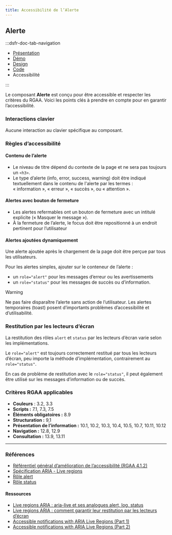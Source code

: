 ```yaml
---
title: Accessibilité de l’Alerte
---
```


## Alerte

:::dsfr-doc-tab-navigation

- [Présentation](../index.md)
- [Démo](../demo/index.md)
- [Design](../design/index.md)
- [Code](../code/index.md)
- Accessibilité

:::

Le composant **Alerte** est conçu pour être accessible et respecter les critères du RGAA. Voici les points clés à prendre en compte pour en garantir l’accessibilité.

### Interactions clavier

Aucune interaction au clavier spécifique au composant.

### Règles d’accessibilité

#### Contenu de l’alerte

- Le niveau de titre dépend du contexte de la page et ne sera pas toujours un `<h3>`.
- Le type d’alerte (info, error, success, warning) doit être indiqué textuellement dans le contenu de l'alerte par les termes : «&nbsp;information&nbsp;», «&nbsp;erreur&nbsp;», «&nbsp;succès&nbsp;», ou «&nbsp;attention&nbsp;».

#### Alertes avec bouton de fermeture

- Les alertes refermables ont un bouton de fermeture avec un intitulé explicite («&nbsp;Masquer le message&nbsp;»).
- À la fermeture de l’alerte, le focus doit être repositionné à un endroit pertinent pour l’utilisateur

#### Alertes ajoutées dynamiquement

Une alerte ajoutée après le chargement de la page doit être perçue par tous les utilisateurs.

Pour les alertes simples, ajouter sur le conteneur de l’alerte&nbsp;:
- un `role="alert"` pour les messages d’erreur ou les avertissements
- un `role="status"` pour les messages de succès ou d’information.

> [!WARNING]
> Ne pas faire disparaître l’alerte sans action de l’utilisateur. Les alertes temporaires (<span lang="en">toast</span>) posent d’importants problèmes d’accessibilité et d’utilisabilité.

### Restitution par les lecteurs d’écran

La restitution des rôles `alert` et `status` par les lecteurs d’écran varie selon les implémentations.

Le `role="alert"` est toujours correctement restitué par tous les lecteurs d’écran, peu importe la méthode d’implémentation, contrairement au `role="status"`.

En cas de problème de restitution avec le `role="status"`, il peut également être utilisé sur les messages d’information ou de succès.

### Critères RGAA applicables

- **Couleurs**&nbsp;: 3.2, 3.3
- **Scripts&nbsp;:** 7.1, 7.3, 7.5
- **Éléments obligatoires&nbsp;:** 8.9
- **Structuration&nbsp;:** 9,1
- **Présentation de l’information&nbsp;:** 10.1, 10.2, 10.3, 10.4, 10.5, 10.7, 10.11, 10.12
- **Navigation&nbsp;:** 12.8, 12.9
- **Consultation&nbsp;:** 13.9, 13.11

---

### Références
- [Référentiel général d’amélioration de l’accessibilité (RGAA 4.1.2)](https://accessibilite.numerique.gouv.fr/methode/criteres-et-tests/)
- <a href="https://www.w3.org/TR/wai-aria-1.1/#live_region_roles">Spécification ARIA - <span lang="en">Live regions</span></a>
- [Rôle alert](https://www.w3.org/TR/wai-aria-1.1/#alert)
- [Rôle status](https://www.w3.org/TR/wai-aria-1.1/#status)

#### Ressources

- <a href="https://access42.net/live-regions-aria-live-analogues-alert-log-status/" target="_blank" rel="noopener external"><span lang="en">Live regions</span> ARIA : aria-live et ses analogues alert, log, status</a>
- <a href="https://access42.net/live-regions-aria-restitution-lecteurs-ecran/" target="_blank" rel="noopener external"><span lang="en">Live regions</span> ARIA : comment garantir leur restitution par les lecteurs d’écran</a>
- <a href="https://www.sarasoueidan.com/blog/accessible-notifications-with-aria-live-regions-part-1/" target="_blank" rel="noopener external" lang="en">Accessible notifications with ARIA Live Regions (Part 1)<a/>
- <a href="https://www.sarasoueidan.com/blog/accessible-notifications-with-aria-live-regions-part-2/" target="_blank" rel="noopener external" lang="en">Accessible notifications with ARIA Live Regions (Part 2)<a/>